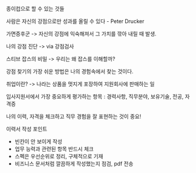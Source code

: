 종이컵으로 할 수 있는 것들

사람은 자신의 강점으로만 성과를 올릴 수 있다 - Peter Drucker

가면증후군 -> 자신의 강점에 익숙해져서 그 가치를 깎아 내릴 때 발생.

나의 강점 진단 -> via 강점검사

스티브 잡스의 비밀 -> 우리는 왜 잡스를 이해할까? 

강점 찾기의 가장 쉬운 방법은 나의 경험속에서 찾는 것이다.

취업이란? -> 나라는 상품을 멋지게 포장하여 지원회사에 판매하는 일

입사지원서에서 가장 중요하게 평가하는 항목 : 경력사항, 직무분야, 보유기술, 전공, 자격증

나의 이력, 자격을 체크하고 직무 경험을 잘 표현하는 것이 중요!

이력서 작성 포인트
- 빈칸이 안 보이게 작성
- 업무 능력과 관련된 항목 반드시 체크
- 스펙은 우선순위로 정리, 구체적으로 기재
- 비즈니스 문서처럼 깔끔하게 작성했는지 점검, pdf 전송





